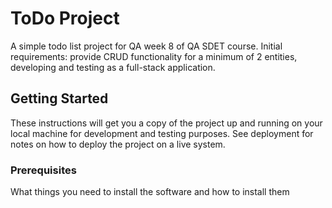 # ToDo Project

A simple todo list project for QA week 8 of QA SDET course.  Initial requirements: provide CRUD functionality for a minimum of 2 entities, developing and testing as a full-stack application.

## Getting Started

These instructions will get you a copy of the project up and running on your local machine for development and testing purposes. See deployment for notes on how to deploy the project on a live system.

### Prerequisites

What things you need to install the software and how to install them
